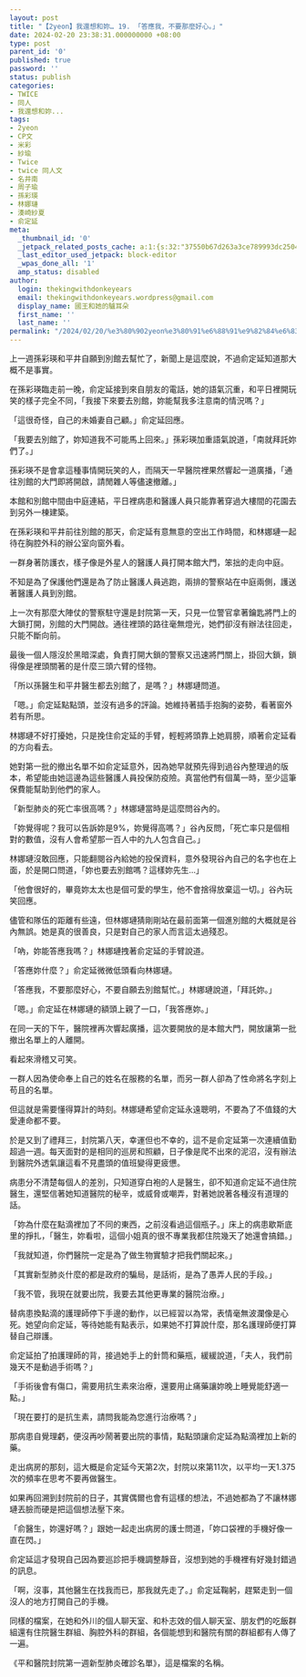 ```yaml
---
layout: post
title: "【2yeon】我還想和妳… 19. 「答應我，不要那麼好心。」"
date: 2024-02-20 23:38:31.000000000 +08:00
type: post
parent_id: '0'
published: true
password: ''
status: publish
categories:
- TWICE
- 同人
- 我還想和妳...
tags:
- 2yeon
- CP文
- 米彩
- 紗瑜
- Twice
- twice 同人文
- 名井南
- 周子瑜
- 孫彩瑛
- 林娜璉
- 湊崎紗夏
- 俞定延
meta:
  _thumbnail_id: '0'
  _jetpack_related_posts_cache: a:1:{s:32:"37550b67d263a3ce789993dc25046c5f";a:2:{s:7:"expires";i:1736446845;s:7:"payload";a:6:{i:0;a:1:{s:2:"id";i:4051;}i:1;a:1:{s:2:"id";i:3985;}i:2;a:1:{s:2:"id";i:4062;}i:3;a:1:{s:2:"id";i:4104;}i:4;a:1:{s:2:"id";i:4001;}i:5;a:1:{s:2:"id";i:3945;}}}}
  _last_editor_used_jetpack: block-editor
  _wpas_done_all: '1'
  amp_status: disabled
author:
  login: thekingwithdonkeyears
  email: thekingwithdonkeyears.wordpress@gmail.com
  display_name: 國王和她的驢耳朵
  first_name: ''
  last_name: ''
permalink: "/2024/02/20/%e3%80%902yeon%e3%80%91%e6%88%91%e9%82%84%e6%83%b3%e5%92%8c%e5%a6%b3-19-%e3%80%8c%e7%ad%94%e6%87%89%e6%88%91%ef%bc%8c%e4%b8%8d%e8%a6%81%e9%82%a3%e9%ba%bc%e5%a5%bd%e5%bf%83%e3%80%82%e3%80%8d/"
---
```


上一週孫彩瑛和平井自願到別館去幫忙了，新聞上是這麼說，不過俞定延知道那大概不是事實。

在孫彩瑛臨走前一晚，俞定延接到來自朋友的電話，她的語氣沉重，和平日裡開玩笑的樣子完全不同，「我接下來要去別館，妳能幫我多注意南的情況嗎？」

「這很奇怪，自己的未婚妻自己顧。」俞定延回應。

「我要去別館了，妳知道我不可能馬上回來。」孫彩瑛加重語氣說道，「南就拜託妳們了。」

孫彩瑛不是會拿這種事情開玩笑的人，而隔天一早醫院裡果然響起一道廣播，「通往別館的大門即將開啟，請閒雜人等儘速撤離。」

本館和別館中間由中庭連結，平日裡病患和醫護人員只能靠著穿過大樓間的花園去到另外一棟建築。

在孫彩瑛和平井前往別館的那天，俞定延有意無意的空出工作時間，和林娜璉一起待在胸腔外科的辦公室向窗外看。

一群身著防護衣，樣子像是外星人的醫護人員打開本館大門，笨拙的走向中庭。

不知是為了保護他們還是為了防止醫護人員逃跑，兩排的警察站在中庭兩側，護送著醫護人員到別館。

上一次有那麼大陣仗的警察駐守還是封院第一天，只見一位警官拿著鑰匙將門上的大鎖打開，別館的大門開啟。通往裡頭的路往毫無燈光，她們卻沒有辦法往回走，只能不斷向前。

最後一個人隱沒於黑暗深處，負責打開大鎖的警察又迅速將門關上，掛回大鎖，鎖得像是裡頭關著的是什麼三頭六臂的怪物。

「所以孫醫生和平井醫生都去別館了，是嗎？」林娜璉問道。

「嗯。」俞定延點點頭，並沒有過多的評論。她維持著插手抱胸的姿勢，看著窗外若有所思。

林娜璉不好打擾她，只是挽住俞定延的手臂，輕輕將頭靠上她肩膀，順著俞定延看的方向看去。

她對第一批的撤出名單不如俞定延意外，因為她早就預先得到過谷內整理過的版本，希望能由她這邊為這些醫護人員投保防疫險。真當他們有個萬一時，至少這筆保費能幫助到他們的家人。

「新型肺炎的死亡率很高嗎？」林娜璉當時是這麼問谷內的。

「妳覺得呢？我可以告訴妳是9%，妳覺得高嗎？」谷內反問，「死亡率只是個相對的數值，沒有人會希望那一百人中的九人包含自己。」

林娜璉沒敢回應，只能翻閱谷內給她的投保資料，意外發現谷內自己的名字也在上面，於是開口問道，「妳也要去別館嗎？這樣妳先生...」

「他會很好的，畢竟妳太太也是個可愛的學生，他不會捨得放棄這一切。」谷內玩笑回應。

儘管和隊伍的距離有些遠，但林娜璉猜剛剛站在最前面第一個進別館的大概就是谷內無誤。她是真的很善良，只是對自己的家人而言這太過殘忍。

「吶，妳能答應我嗎？」林娜璉拽著俞定延的手臂說道。

「答應妳什麼？」俞定延微微低頭看向林娜璉。

「答應我，不要那麼好心，不要自願去別館幫忙。」林娜璉說道，「拜託妳。」

「嗯。」俞定延在林娜璉的額頭上親了一口，「我答應妳。」

在同一天的下午，醫院裡再次響起廣播，這次要開放的是本館大門，開放讓第一批撤出名單上的人離開。

看起來滑稽又可笑。

一群人因為使命奉上自己的姓名在服務的名單，而另一群人卻為了性命將名字刻上苟且的名單。

但這就是需要懂得算計的時刻。林娜璉希望俞定延永遠聰明，不要為了不值錢的大愛連命都不要。

於是又到了禮拜三，封院第八天，幸運但也不幸的，這不是俞定延第一次連續值勤超過一週。每天面對的是相同的巡房和照顧，日子像是爬不出來的泥沼，沒有辦法到醫院外透氣讓這看不見盡頭的值班變得更疲憊。

病患分不清楚每個人的差別，只知道穿白袍的人是醫生，卻不知道俞定延不過住院醫生，還堅信著她知道醫院的秘辛，或威脅或嘲弄，對著她說著各種沒有道理的話。

「妳為什麼在點滴裡加了不同的東西，之前沒看過這個瓶子。」床上的病患歇斯底里的掙扎，「醫生，妳看啦，這個小姐真的很不專業我都住院幾天了她還會搞錯。」

「我就知道，你們醫院一定是為了做生物實驗才把我們關起來。」

「其實新型肺炎什麼的都是政府的騙局，是話術，是為了愚弄人民的手段。」

「我不管，我現在就要出院，我要去其他更專業的醫院治療。」

替病患換點滴的護理師停下手邊的動作，以已經習以為常，表情毫無波瀾像是心死。她望向俞定延，等待她能有點表示，如果她不打算說什麼，那名護理師便打算替自己辯護。

俞定延拍了拍護理師的背，接過她手上的針筒和藥瓶，緩緩說道，「夫人，我們前幾天不是動過手術嗎？」

「手術後會有傷口，需要用抗生素來治療，還要用止痛藥讓妳晚上睡覺能舒適一點。」

「現在要打的是抗生素，請問我能為您進行治療嗎？」

那病患自覺理虧，便沒再吵鬧著要出院的事情，點點頭讓俞定延為點滴裡加上新的藥。

走出病房的那刻，這大概是俞定延今天第2次，封院以來第11次，以平均一天1.375次的頻率在思考不要再做醫生。

如果再回溯到封院前的日子，其實偶爾也會有這樣的想法，不過她都為了不讓林娜璉丟臉而硬是把這個想法壓下來。

「俞醫生，妳還好嗎？」跟她一起走出病房的護士問道，「妳口袋裡的手機好像一直在閃。」

俞定延這才發現自己因為要巡診把手機調整靜音，沒想到她的手機裡有好幾封錯過的訊息。

「啊，沒事，其他醫生在找我而已，那我就先走了。」俞定延鞠躬，趕緊走到一個沒人的地方打開自己的手機。

同樣的檔案，在她和外川的個人聊天室、和朴志效的個人聊天室、朋友們的吃飯群組還有住院醫生群組、胸腔外科的群組，各個能想到和醫院有關的群組都有人傳了一遍。

《平和醫院封院第一週新型肺炎確診名單》，這是檔案的名稱。

